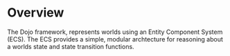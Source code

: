 # Overview

The Dojo framework, represents worlds using an Entity Component System (ECS). The ECS provides a simple, modular archtecture for reasoning about a worlds state and state transition functions.